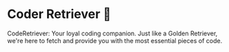 # Coder Retriever 🦮

CodeRetriever: Your loyal coding companion. Just like a Golden Retriever, we're here to fetch and provide you with the most essential pieces of code. 
